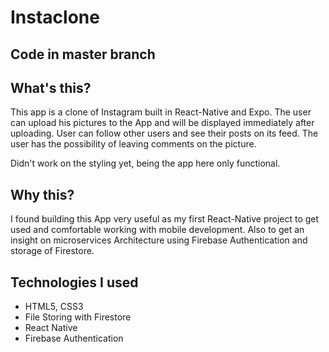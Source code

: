 # Instaclone

## **Code in master branch**

## What's this?

This app is a clone of Instagram built in React-Native and Expo. The user can upload his pictures to the App and will be displayed immediately after uploading. 
User can follow other users and see their posts on its feed. 
The user has the possibility of leaving comments on the picture.

Didn't work on the styling yet, being the app here only functional.

## Why this?

I found building this App very useful as my first React-Native project to get used and comfortable working with mobile development.
Also to get an insight on microservices Architecture using Firebase Authentication and storage of Firestore. 

## Technologies I used

- HTML5, CSS3
- File Storing with Firestore
- React Native
- Firebase Authentication
